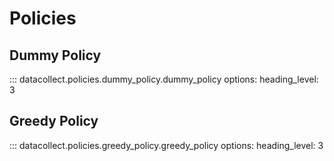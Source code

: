 # Policies

## Dummy Policy

::: datacollect.policies.dummy_policy.dummy_policy
    options:
        heading_level: 3

## Greedy Policy

::: datacollect.policies.greedy_policy.greedy_policy
    options:
        heading_level: 3

